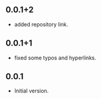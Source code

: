 ## 0.0.1+2
- added repository link.
## 0.0.1+1
- fixed some typos and hyperlinks.
## 0.0.1
- Initial version.

